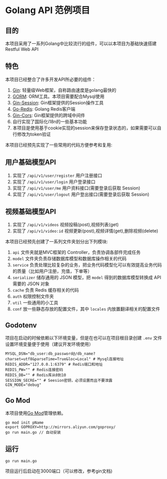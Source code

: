 # Golang API 范例项目

## 目的

本项目采用了一系列Golang中比较流行的组件，可以以本项目为基础快速搭建Restful Web API

## 特色

本项目已经整合了许多开发API所必要的组件：

1. [Gin](https://github.com/gin-gonic/gin): 轻量级Web框架，自称路由速度是golang最快的 
2. [GORM](http://gorm.io/docs/index.html): ORM工具。本项目需要配合Mysql使用 
3. [Gin-Session](https://github.com/gin-contrib/sessions): Gin框架提供的Session操作工具
4. [Go-Redis](https://github.com/go-redis/redis): Golang Redis客户端
5. [Gin-Cors](https://github.com/gin-contrib/cors): Gin框架提供的跨域中间件
6. 自行实现了国际化i18n的一些基本功能
7. 本项目是使用基于cookie实现的session来保存登录状态的，如果需要可以自行修改为token验证

本项目已经预先实现了一些常用的代码方便参考和复用:

## 用户基础模型API

1. 实现了 `/api/v1/user/register` 用户注册接口
2. 实现了 `/api/v1/user/login` 用户登录接口
3. 实现了 `/api/v1/user/me` 用户资料接口(需要登录后获取 Session)
4. 实现了 `/api/v1/user/logout` 用户登出接口(需要登录后获取 Session)

## 视频基础模型API

1. 实现了 `/api/v1/videos` 视频投稿(post),视频列表(get)
2. 实现了 `/api/v1/video:id` 视频更新(post),视频详情(get),删除视频(delete)

本项目已经预先创建了一系列文件夹划分出下列模块:

1. `api` 文件夹就是MVC框架的 Controller，负责协调各部件完成任务
2. `model` 文件夹负责存储数据库模型和数据库操作相关的代码
3. `service` 负责处理比较复杂的业务，把业务代码模型化可以有效提高业务代码的质量（比如用户注册，充值，下单等）
4. `serializer` 储存通用的 JSON 模型，把 `model` 得到的数据库模型转换成 API 需要的 JSON 对象
5. `cache` 负责 Redis 缓存相关的代码
6. `auth` 权限控制文件夹
7. `util` 一些通用的小工具
8. `conf` 放一些静态存放的配置文件，其中 `locales` 内放置翻译相关的配置文件

## Godotenv

项目在启动的时候依赖以下环境变量，但是在也可以在项目根目录创建 `.env` 文件设置环境变量便于使用（建议开发环境使用）

```shell
MYSQL_DSN="db_user:db_password@/db_name?charset=utf8&parseTime=True&loc=Local" # Mysql连接地址
REDIS_ADDR="127.0.0.1:6379" # Redis端口和地址
REDIS_PW="" # Redis连接密码
REDIS_DB="" # Redis库从0到10
SESSION_SECRE="" # Seesion密钥，必须设置而且不要泄露
GIN_MODE="debug"
```

## Go Mod

本项目使用[Go Mod](https://github.com/golang/go/wiki/Modules)管理依赖。

```shell
go mod init pName
export GOPROXY=http://mirrors.aliyun.com/goproxy/
go run main.go // 自动安装
```

## 运行

```shell
go run main.go
```

项目运行后启动在3000端口（可以修改，参考gin文档)
